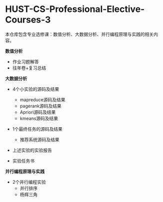 # HUST-CS-Professional-Elective-Courses-3
本仓库包含专业选修课：数值分析、大数据分析、并行编程原理与实践的相关内容。

**数值分析**

- 作业习题解答
- 往年卷+复习总结

**大数据分析**

- 4个小实验的源码及结果
  - mapreduce源码及结果
  - pagerank源码及结果
  - Apriori源码及结果
  - kmeans源码及结果

- 1个最终任务的源码及结果
  - 推荐系统源码及结果
- 上述实验的实验报告
- 实验任务书

**并行编程原理与实践**

- 2个并行编程实验
  - 并行排序
  - 杨辉三角

